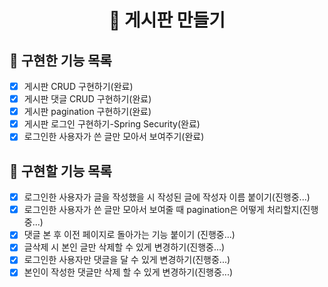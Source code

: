 <p align="middle" >  
</p>
<h1 align="middle">🎯 게시판 만들기</h1>

## 📝 구현한 기능 목록

- [X] 게시판 CRUD 구현하기(완료)
- [X] 게시판 댓글 CRUD 구현하기(완료)
- [X] 게시판 pagination 구현하기(완료)
- [X] 게시판 로그인 구현하기-Spring Security(완료)
- [X] 로그인한 사용자가 쓴 글만 모아서 보여주기(완료)

## 📝 구현할 기능 목록
- [X] 로그인한 사용자가 글을 작성했을 시 작성된 글에 작성자 이름 붙이기(진행중...)
- [X] 로그인한 사용자가 쓴 글만 모아서 보여줄 때 pagination은 어떻게 처리할지(진행중...)
- [X] 댓글 본 후 이전 페이지로 돌아가는 기능 붙이기 (진행중...)
- [X] 글삭제 시 본인 글만 삭제할 수 있게 변경하기(진행중...)
- [X] 로그인한 사용자만 댓글을 달 수 있게 변경하기(진행중...)
- [X] 본인이 작성한 댓글만 삭제 할 수 있게 변경하기(진행중...)
